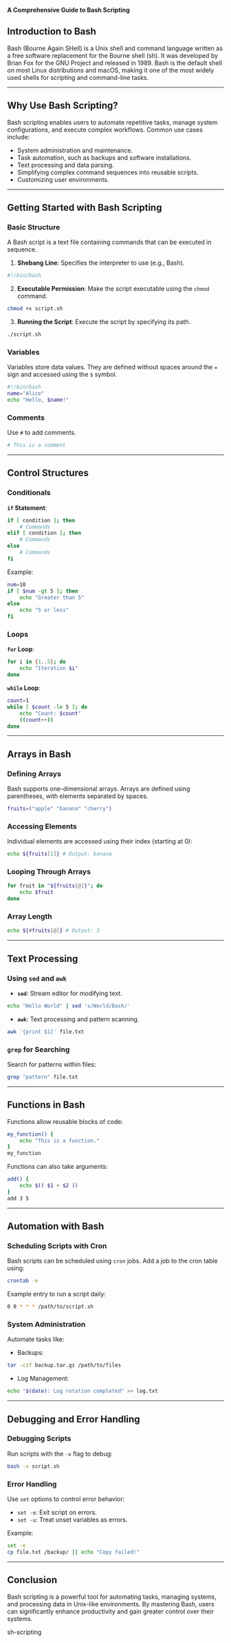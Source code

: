 **A Comprehensive Guide to Bash Scripting**

## **Introduction to Bash**
Bash (Bourne Again SHell) is a Unix shell and command language written as a free software replacement for the Bourne shell (sh). It was developed by Brian Fox for the GNU Project and released in 1989. Bash is the default shell on most Linux distributions and macOS, making it one of the most widely used shells for scripting and command-line tasks.

---

## **Why Use Bash Scripting?**
Bash scripting enables users to automate repetitive tasks, manage system configurations, and execute complex workflows. Common use cases include:
- System administration and maintenance.
- Task automation, such as backups and software installations.
- Text processing and data parsing.
- Simplifying complex command sequences into reusable scripts.
- Customizing user environments.

---

## **Getting Started with Bash Scripting**
### **Basic Structure**
A Bash script is a text file containing commands that can be executed in sequence.

1. **Shebang Line**: Specifies the interpreter to use (e.g., Bash).
```bash
#!/bin/bash
```

2. **Executable Permission**: Make the script executable using the `chmod` command.
```bash
chmod +x script.sh
```

3. **Running the Script**: Execute the script by specifying its path.
```bash
./script.sh
```

### **Variables**
Variables store data values. They are defined without spaces around the `=` sign and accessed using the `$` symbol.
```bash
#!/bin/bash
name="Alice"
echo "Hello, $name!"
```

### **Comments**
Use `#` to add comments.
```bash
# This is a comment
```

---

## **Control Structures**
### **Conditionals**
**`if` Statement**:
```bash
if [ condition ]; then
    # Commands
elif [ condition ]; then
    # Commands
else
    # Commands
fi
```

Example:
```bash
num=10
if [ $num -gt 5 ]; then
    echo "Greater than 5"
else
    echo "5 or less"
fi
```

### **Loops**
**`for` Loop**:
```bash
for i in {1..5}; do
    echo "Iteration $i"
done
```

**`while` Loop**:
```bash
count=1
while [ $count -le 5 ]; do
    echo "Count: $count"
    ((count++))
done
```

---

## **Arrays in Bash**
### **Defining Arrays**
Bash supports one-dimensional arrays. Arrays are defined using parentheses, with elements separated by spaces.
```bash
fruits=("apple" "banana" "cherry")
```

### **Accessing Elements**
Individual elements are accessed using their index (starting at 0):
```bash
echo ${fruits[1]} # Output: banana
```

### **Looping Through Arrays**
```bash
for fruit in "${fruits[@]}"; do
    echo $fruit
done
```

### **Array Length**
```bash
echo ${#fruits[@]} # Output: 3
```

---

## **Text Processing**
### **Using `sed` and `awk`**
- **`sed`**: Stream editor for modifying text.
```bash
echo "Hello World" | sed 's/World/Bash/'
```

- **`awk`**: Text processing and pattern scanning.
```bash
awk '{print $1}' file.txt
```

### **`grep` for Searching**
Search for patterns within files:
```bash
grep "pattern" file.txt
```

---

## **Functions in Bash**
Functions allow reusable blocks of code:
```bash
my_function() {
    echo "This is a function."
}
my_function
```

Functions can also take arguments:
```bash
add() {
    echo $(( $1 + $2 ))
}
add 3 5
```

---

## **Automation with Bash**
### **Scheduling Scripts with Cron**
Bash scripts can be scheduled using `cron` jobs. Add a job to the cron table using:
```bash
crontab -e
```
Example entry to run a script daily:
```bash
0 0 * * * /path/to/script.sh
```

### **System Administration**
Automate tasks like:
- Backups:
```bash
tar -czf backup.tar.gz /path/to/files
```
- Log Management:
```bash
echo "$(date): Log rotation completed" >> log.txt
```

---

## **Debugging and Error Handling**
### **Debugging Scripts**
Run scripts with the `-x` flag to debug:
```bash
bash -x script.sh
```

### **Error Handling**
Use `set` options to control error behavior:
- `set -e`: Exit script on errors.
- `set -u`: Treat unset variables as errors.

Example:
```bash
set -e
cp file.txt /backup/ || echo "Copy failed!"
```

---

## **Conclusion**
Bash scripting is a powerful tool for automating tasks, managing systems, and processing data in Unix-like environments. By mastering Bash, users can significantly enhance productivity and gain greater control over their systems.

sh-scripting
